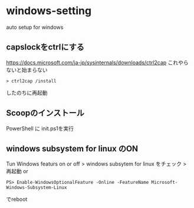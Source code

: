 # windows-setting
auto setup for windows

## capslockをctrlにする
https://docs.microsoft.com/ja-jp/sysinternals/downloads/ctrl2cap
これやらないと始まらない


```
> ctrl2cap /install
```
したのちに再起動

## Scoopのインストール
PowerShell に init.ps1を実行

## windows subsystem for linux のON
Tun Windows featurs on or off > windows subsytem for linux をチェック > 再起動
or
```
PS> Enable-WindowsOptionalFeature -Online -FeatureName Microsoft-Windows-Subsystem-Linux
```
でreboot

